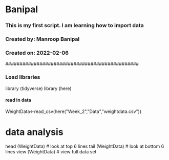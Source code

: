 # Banipal
### This is my first script.  I am learning how to import data
### Created by: Manroop Banipal
### Created on: 2022-02-06
###############################################
### Load libraries ########### 
library (tidyverse) 
library (here)

#### read in data ###
WeightData<-read_csv(here("Week_2","Data","weightdata.csv"))

# data analysis ###
head (WeightData) # look at top 6 lines 
tail (WeightData) # look at bottom 6 lines
view (WeightData) # view full data set 


